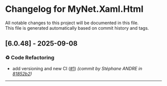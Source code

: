 # Changelog for MyNet.Xaml.Html

All notable changes to this project will be documented in this file.  
This file is generated automatically based on commit history and tags.




## [6.0.48] - 2025-09-08


### ♻️ Code Refactoring

- add versioning and new CI ([#1](https://github.com/sandre58/MyNet/issues/1)) *(commit by Stéphane ANDRE in [81852b2](https://github.com/sandre58/MyNet/commit/81852b2d63ece675b59e57a9497bec3fd444f95b))*











---

